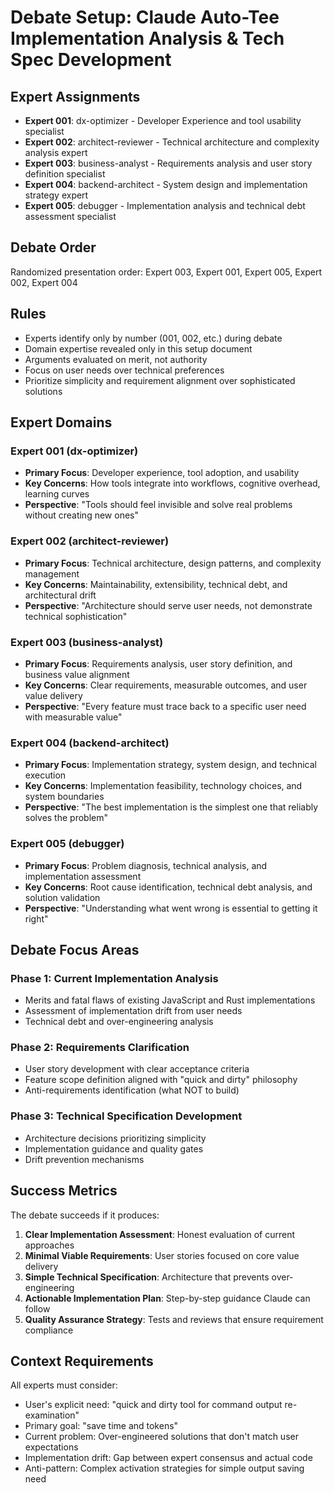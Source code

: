 # Debate Setup: Claude Auto-Tee Implementation Analysis & Tech Spec Development

## Expert Assignments

- **Expert 001**: dx-optimizer - Developer Experience and tool usability specialist
- **Expert 002**: architect-reviewer - Technical architecture and complexity analysis expert  
- **Expert 003**: business-analyst - Requirements analysis and user story definition specialist
- **Expert 004**: backend-architect - System design and implementation strategy expert
- **Expert 005**: debugger - Implementation analysis and technical debt assessment specialist

## Debate Order
Randomized presentation order: Expert 003, Expert 001, Expert 005, Expert 002, Expert 004

## Rules
- Experts identify only by number (001, 002, etc.) during debate
- Domain expertise revealed only in this setup document
- Arguments evaluated on merit, not authority
- Focus on user needs over technical preferences
- Prioritize simplicity and requirement alignment over sophisticated solutions

## Expert Domains

### Expert 001 (dx-optimizer)
- **Primary Focus**: Developer experience, tool adoption, and usability
- **Key Concerns**: How tools integrate into workflows, cognitive overhead, learning curves
- **Perspective**: "Tools should feel invisible and solve real problems without creating new ones"

### Expert 002 (architect-reviewer) 
- **Primary Focus**: Technical architecture, design patterns, and complexity management
- **Key Concerns**: Maintainability, extensibility, technical debt, and architectural drift
- **Perspective**: "Architecture should serve user needs, not demonstrate technical sophistication"

### Expert 003 (business-analyst)
- **Primary Focus**: Requirements analysis, user story definition, and business value alignment
- **Key Concerns**: Clear requirements, measurable outcomes, and user value delivery
- **Perspective**: "Every feature must trace back to a specific user need with measurable value"

### Expert 004 (backend-architect)
- **Primary Focus**: Implementation strategy, system design, and technical execution
- **Key Concerns**: Implementation feasibility, technology choices, and system boundaries
- **Perspective**: "The best implementation is the simplest one that reliably solves the problem"

### Expert 005 (debugger)
- **Primary Focus**: Problem diagnosis, technical analysis, and implementation assessment
- **Key Concerns**: Root cause identification, technical debt analysis, and solution validation
- **Perspective**: "Understanding what went wrong is essential to getting it right"

## Debate Focus Areas

### Phase 1: Current Implementation Analysis
- Merits and fatal flaws of existing JavaScript and Rust implementations
- Assessment of implementation drift from user needs
- Technical debt and over-engineering analysis

### Phase 2: Requirements Clarification  
- User story development with clear acceptance criteria
- Feature scope definition aligned with "quick and dirty" philosophy
- Anti-requirements identification (what NOT to build)

### Phase 3: Technical Specification Development
- Architecture decisions prioritizing simplicity
- Implementation guidance and quality gates
- Drift prevention mechanisms

## Success Metrics

The debate succeeds if it produces:
1. **Clear Implementation Assessment**: Honest evaluation of current approaches
2. **Minimal Viable Requirements**: User stories focused on core value delivery
3. **Simple Technical Specification**: Architecture that prevents over-engineering
4. **Actionable Implementation Plan**: Step-by-step guidance Claude can follow
5. **Quality Assurance Strategy**: Tests and reviews that ensure requirement compliance

## Context Requirements

All experts must consider:
- User's explicit need: "quick and dirty tool for command output re-examination"
- Primary goal: "save time and tokens"
- Current problem: Over-engineered solutions that don't match user expectations
- Implementation drift: Gap between expert consensus and actual code
- Anti-pattern: Complex activation strategies for simple output saving need